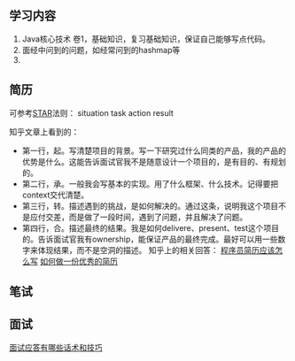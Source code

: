 ## 学习内容
1. Java核心技术 卷1，基础知识，复习基础知识，保证自己能够写点代码。
2. 面经中问到的问题，如经常问到的hashmap等
3. 


## 简历
可参考[STAR](http://www.xuexila.com/success/story/509956.html)法则： situation  task  action  result

知乎文章上看到的：

- 第一行，起。写清楚项目的背景。写一下研究过什么同类的产品，我的产品的优势是什么。这能告诉面试官我不是随意设计一个项目的，是有目的、有规划的。
- 第二行，承。一般我会写基本的实现。用了什么框架、什么技术。记得要把context交代清楚。
- 第三行，转。描述遇到的挑战，是如何解决的。通过这条，说明我这个项目不是应付交差，而是做了一段时间，遇到了问题，并且解决了问题。
- 第四行，合。描述最终的结果。我是如何delivere、present、test这个项目的。告诉面试官我有ownership，能保证产品的最终完成。最好可以用一些数字来体现结果，而不是空洞的描述。
知乎上的相关回答：
[程序员简历应该怎么写](https://www.zhihu.com/question/25002833/answer/35391268)
[如何做一份优秀的简历](https://www.zhihu.com/question/19766230/answer/483223191)






## 笔试

## 面试
[面试应答有哪些话术和技巧](https://www.zhihu.com/question/35953016) 